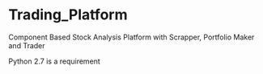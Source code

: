 # Trading_Platform
Component Based Stock Analysis Platform with Scrapper, Portfolio Maker and Trader

Python 2.7 is a requirement
